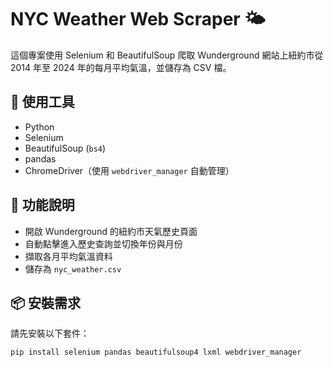 # NYC Weather Web Scraper 🌤️

這個專案使用 Selenium 和 BeautifulSoup 爬取 Wunderground 網站上紐約市從 2014 年至 2024 年的每月平均氣溫，並儲存為 CSV 檔。

## 🧰 使用工具

- Python
- Selenium
- BeautifulSoup (`bs4`)
- pandas
- ChromeDriver（使用 `webdriver_manager` 自動管理）

## 🚀 功能說明

- 開啟 Wunderground 的紐約市天氣歷史頁面
- 自動點擊進入歷史查詢並切換年份與月份
- 擷取各月平均氣溫資料
- 儲存為 `nyc_weather.csv`

## 📦 安裝需求

請先安裝以下套件：

```bash
pip install selenium pandas beautifulsoup4 lxml webdriver_manager

